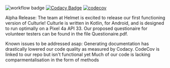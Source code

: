 ![workflow badge](https://github.com/mitzaa/COSC345-Helmet/actions/workflows/gradle.yml/badge.svg)
[![Codacy Badge](https://app.codacy.com/project/badge/Grade/2981b8a37e00499fa7ccb5ddc87c7e5f)](https://www.codacy.com/gh/mitzaa/COSC345-Helmet/dashboard?utm_source=github.com&amp;utm_medium=referral&amp;utm_content=mitzaa/COSC345-Helmet&amp;utm_campaign=Badge_Grade)
[![codecov](https://codecov.io/gh/mitzaa/COSC345-Helmet/branch/master/graph/badge.svg?token=6LT4FB6K2B)](https://codecov.io/gh/mitzaa/COSC345-Helmet)

Alpha Release:
The team at Helmet is excited to release our first functioning version of Culturle!
Culturle is written in Kotlin, for Android, and is designed to run optimally on a Pixel 4a API 33.
Our proposed questionaire for volunteer testers can be found in the file Questionaire.pdf.


Known issues to be addressed asap:
  Generating documentation has drastically lowered our code quality as measured by Codacy.
  CodeCov is linked to our repo but isn't functional yet
  Much of our code is lacking comparmentalisation in the form of methods
  
  
